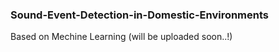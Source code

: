 ### Sound-Event-Detection-in-Domestic-Environments

Based on Mechine Learning
(will be uploaded soon..!)
